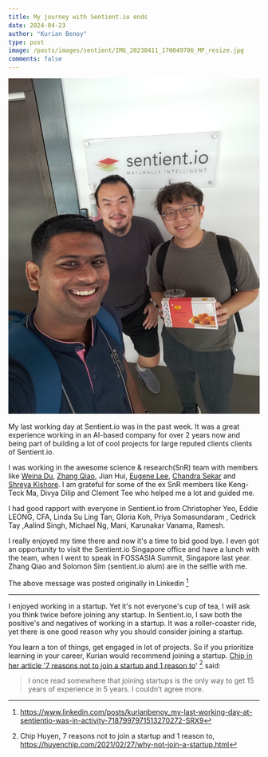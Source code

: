 ```yaml
---
title: My journey with Sentient.io ends
date: 2024-04-23
author: "Kurian Benoy"
type: post
image: /posts/images/sentient/IMG_20230411_170049706_MP_resize.jpg
comments: false
---
```


![Selfie in front of Singapore sentient.io office with Zhang Qiao and Solomon Sim](/posts/images/sentient/IMG_20230411_170049706_MP_resize.jpg)

My last working day at Sentient.io was in the past week. It was a great experience working in an AI-based company for over 2 years now  and being part of building a lot of cool projects for large reputed clients clients of Sentient.io. 

I was working in the awesome science & research(SnR) team with members like [Weina Du](https://www.linkedin.com/in/weinadu/), [Zhang Qiao](https://www.linkedin.com/in/zqthedesigner/), Jian Hui, [Eugene Lee](https://www.linkedin.com/in/eugene-lee-7284315/), [Chandra Sekar](https://www.linkedin.com/in/chandrasekar01/) and [Shreya Kishore](https://www.linkedin.com/in/shreya-kishore-624a17190/). I am grateful for some of the ex SnR members like Keng-Teck Ma, Divya Dilip and Clement Tee who helped me a lot and guided me.

I had good rapport with everyone in Sentient.io from Christopher Yeo, Eddie LEONG, CFA, Linda Su Ling Tan, Gloria Koh, Priya Somasundaram , Cedrick Tay ,Aalind Singh, Michael Ng, Mani, Karunakar Vanama, Ramesh.

I really enjoyed my time there and now it's a time to bid good bye. I even got an opportunity to visit the Sentient.io Singapore office and have a lunch with the team, when I went to speak in FOSSASIA Summit, Singapore last year. Zhang Qiao and Solomon Sim (sentient.io alum) are in the selfie with me.

The above message was posted originally in Linkedin [^2]

---

I enjoyed working in a startup. Yet it's not everyone's cup of tea, I will ask you think twice before joining any startup. In Sentient.io, I saw both the positive's and negatives of working in a startup. It was a roller-coaster ride, yet there is one good reason why you should consider joining a startup.

You learn a ton of things, get engaged in lot of projects. So if you prioritize learning in your career, Kurian would recommend joining a startup. [Chip in her article '7 reasons not to join a startup and 1 reason to](https://huyenchip.com/2021/02/27/why-not-join-a-startup.html)' [^1] said:

> I once read somewhere that joining startups is the only way to get 15 years of experience in 5 years. I couldn’t agree more.

[^1]: Chip Huyen, 7 reasons not to join a startup and 1 reason to, https://huyenchip.com/2021/02/27/why-not-join-a-startup.html
[^2]: https://www.linkedin.com/posts/kurianbenoy_my-last-working-day-at-sentientio-was-in-activity-7187997971513270272-SRX9
